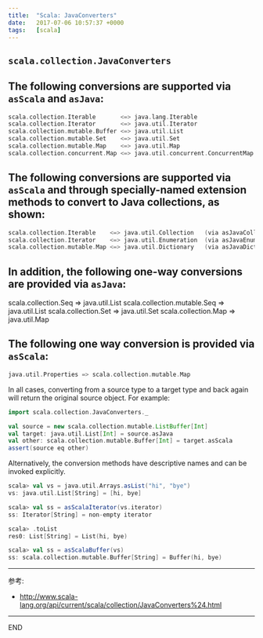 ```yaml
---
title:  "Scala: JavaConverters"
date:   2017-07-06 10:57:37 +0000
tags:   [scala]
---
```

## `scala.collection.JavaConverters`

## The following conversions are supported via `asScala` and `asJava`:
```scala
scala.collection.Iterable       <=> java.lang.Iterable
scala.collection.Iterator       <=> java.util.Iterator
scala.collection.mutable.Buffer <=> java.util.List
scala.collection.mutable.Set    <=> java.util.Set
scala.collection.mutable.Map    <=> java.util.Map
scala.collection.concurrent.Map <=> java.util.concurrent.ConcurrentMap
```

## The following conversions are supported via `asScala` and through specially-named extension methods to convert to Java collections, as shown:
```scala
scala.collection.Iterable    <=> java.util.Collection   (via asJavaCollection)
scala.collection.Iterator    <=> java.util.Enumeration  (via asJavaEnumeration)
scala.collection.mutable.Map <=> java.util.Dictionary   (via asJavaDictionary)
```

## In addition, the following one-way conversions are provided via `asJava`:

scala.collection.Seq         => java.util.List
scala.collection.mutable.Seq => java.util.List
scala.collection.Set         => java.util.Set
scala.collection.Map         => java.util.Map

## The following one way conversion is provided via `asScala`:
```scala
java.util.Properties => scala.collection.mutable.Map
```

In all cases, converting from a source type to a target type and back again will return the original source object. For example:
```scala
import scala.collection.JavaConverters._

val source = new scala.collection.mutable.ListBuffer[Int]
val target: java.util.List[Int] = source.asJava
val other: scala.collection.mutable.Buffer[Int] = target.asScala
assert(source eq other)
```

Alternatively, the conversion methods have descriptive names and can be invoked explicitly.
```scala
scala> val vs = java.util.Arrays.asList("hi", "bye")
vs: java.util.List[String] = [hi, bye]

scala> val ss = asScalaIterator(vs.iterator)
ss: Iterator[String] = non-empty iterator

scala> .toList
res0: List[String] = List(hi, bye)

scala> val ss = asScalaBuffer(vs)
ss: scala.collection.mutable.Buffer[String] = Buffer(hi, bye)
```




---
参考:

- http://www.scala-lang.org/api/current/scala/collection/JavaConverters%24.html




---
END
